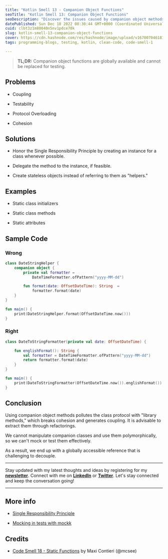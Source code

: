 ```yaml
---
title: "Kotlin Smell 13 - Companion Object Functions"
seoTitle: "Kotlin Smell 13: Companion Object Functions"
seoDescription: "Discover the issues caused by companion object methods in Kotlin, their impact on coupling and testability, and recommended solutions with code examples."
datePublished: Sun Dec 18 2022 08:30:44 GMT+0000 (Coordinated Universal Time)
cuid: clbt3z1m80040n5nv1pdce70k
slug: kotlin-smell-13-companion-object-functions
cover: https://cdn.hashnode.com/res/hashnode/image/upload/v1670070461814/oAFXoWZxX.jpeg
tags: programming-blogs, testing, kotlin, clean-code, code-smell-1

---
```


> **TL;DR:** Companion object functions are globally available and cannot be replaced for testing.

## Problems

* Coupling
    
* Testability
    
* Protocol Overloading
    
* Cohesion
    

## Solutions

* Honor the Single Responsibility Principle by creating an instance for a class whenever possible.
    
* Delegate the method to the instance, if feasible.
    
* Create stateless objects instead of referring to them as "helpers."
    

## Examples

* Static class initializers
    
* Static class methods
    
* Static attributes
    

## Sample Code

### Wrong

```kotlin
class DateStringHelper {
    companion object {
        private val formatter = 
            DateTimeFormatter.ofPattern("yyyy-MM-dd")

        fun format(date: OffsetDateTime): String  =
            formatter.format(date)
    }
}

fun main() {
    print(DateStringHelper.format(OffsetDateTime.now()))
}
```

### Right

```kotlin
class DateToStringFormatter(private val date: OffsetDateTime) {

    fun englishFormat(): String {
        val formatter = DateTimeFormatter.ofPattern("yyyy-MM-dd")
        return formatter.format(date)
    }
}

fun main() {
    print(DateToStringFormatter(OffsetDateTime.now()).englishFormat())
}
```

## Conclusion

Using companion object methods pollutes the class protocol with "library methods," which breaks cohesion and generates coupling. It is advisable to extract them through refactorings.

We cannot manipulate companion classes and use them polymorphically, so we can't mock or test them effectively.

As a result, we end up with a globally accessible reference that is challenging to decouple.

---

Stay updated with my latest thoughts and ideas by registering for my [**newsletter**](https://yonatankarp.com/newsletter). Connect with me on [**LinkedIn**](https://www.linkedin.com/in/yonatankarp/) or [**Twitter**](https://twitter.com/yonatan_karp). Let's stay connected and keep the conversation going!

---

## More info

* [Single Responsibility Principle](https://en.wikipedia.org/wiki/Single-responsibility_principle)
    
* [Mocking in tests with mockk](https://mockk.io/)
    

## Credits

* [Code Smell 18 - Static Functions](https://maximilianocontieri.com/code-smell-18-static-functions) by Maxi Contieri (@mcsee)